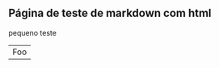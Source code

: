 ## Página de teste de markdown com html
pequeno teste

<table>
    <tr>
        <td>Foo</td>
    </tr>
</table>